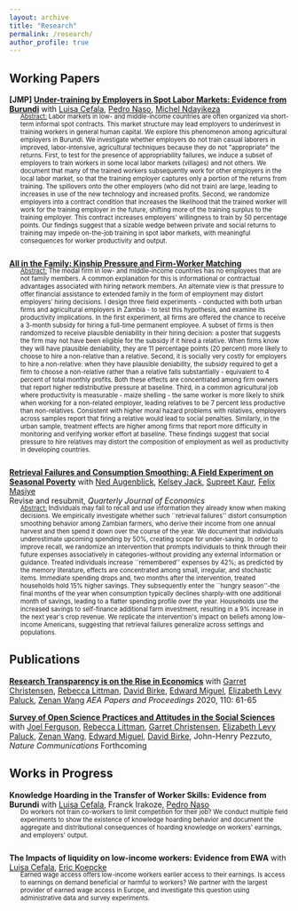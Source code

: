 ```yaml
---
layout: archive
title: "Research"
permalink: /research/
author_profile: true
---
```


## Working Papers

__[JMP] [Under-training by Employers in Spot Labor Markets: Evidence from Burundi](https://drive.google.com/file/d/1Qs4fdx38cEGLkc-51g_R_CooeZZEwHtr/view?usp=drive_link)__ with [Luisa Cefala](https://luisacef.github.io/), [Pedro Naso](https://pedronaso.com/), [Michel Ndayikeza](https://sites.google.com/view/michelndayikeza) 

<div class="indented-text" style="font-size: 0.8em; margin-left: 20px; margin-bottom: 25px; margin-top: -16px">
<span style="text-decoration: underline;">Abstract:</span> Labor markets in low- and middle-income countries are often organized via short-term informal spot contracts. This market structure may lead employers to underinvest in training workers in general human capital. We explore this phenomenon among agricultural employers in Burundi. We investigate whether employers do not train casual laborers in improved, labor-intensive, agricultural techniques because they do not "appropriate" the returns. First, to test for the presence of appropriability failures, we induce a subset of employers to train workers in some local labor markets (villages) and not others. We document that many of the trained workers subsequently work for other employers in the local labor market, so that the training employer captures only a portion of the returns from training. The spillovers onto the other employers (who did not train) are large, leading to increases in use of the new technology and increased profits. Second, we randomize employers into a contract condition that increases the likelihood that the trained worker will work for the training employer in the future, shifting more of the training surplus to the training employer. This contract increases employers' willingness to train by 50 percentage points. Our findings suggest that a sizable wedge between private and social returns to training may impede on-the-job training in spot labor markets, with meaningful consequences for worker productivity and output.
</div>

[__All in the Family: Kinship Pressure and Firm-Worker Matching__](https://drive.google.com/file/d/1zE9tk1QWk6QoKPaNyhYL0GeR1MAIL1JV/view?usp=drive_link)


<div class="indented-text" style="font-size: 0.8em; margin-left: 20px; margin-bottom: 25px; margin-top: -16px">
<span style="text-decoration: underline;">Abstract:</span> The modal firm in low- and middle-income countries has no employees that are not family members. A common explanation for this is informational or contractual advantages associated with hiring network members. An alternate view is that pressure to offer financial assistance to extended family in the form of employment may distort employers' hiring decisions. I design three field experiments - conducted with both urban firms and agricultural employers in Zambia - to test this hypothesis, and examine its productivity implications. In the first experiment, all firms are offered the chance to receive a 3-month subsidy for hiring a full-time permanent employee. A subset of firms is then randomized to receive plausible deniability in their hiring decision: a poster that suggests the firm may not have been eligible for the subsidy if it hired a relative. When firms know they will have plausible deniability, they are 11 percentage points (20 percent) more likely to choose to hire a non-relative than a relative. Second, it is socially very costly for employers to hire a non-relative: when they have plausible deniability, the subsidy required to get a firm to choose a non-relative rather than a relative falls substantially - equivalent to 4 percent of total monthly profits. Both these effects are concentrated among firm owners that report higher redistributive pressure at baseline. Third, in a common agricultural job where productivity is measurable - maize shelling - the same worker is more likely to shirk when working for a non-related employer, leading relatives to be 7 percent less productive than non-relatives. Consistent with higher moral hazard problems with relatives, employers across samples report that firing a relative would lead to social penalties. Similarly, in the urban sample, treatment effects are higher among firms that report more difficulty in monitoring and verifying worker effort at baseline. These findings suggest that social pressure to hire relatives may distort the composition of employment as well as productivity in developing countries.
</div>

[__Retrieval Failures and Consumption Smoothing:
A Field Experiment on Seasonal Poverty__](/files/2_RetrievalFailures.pdf) with [Ned Augenblick](http://faculty.haas.berkeley.edu/ned/?_gl=1*uuzusw*_ga*MTgxNDQ0OTQ2NS4xNTg0NzIzOTM1*_ga_EW2RSBHHX6*MTcwMDUxNjE1OC4xNy4xLjE3MDA1MTc0NDMuNjAuMC4w), [Kelsey Jack](http://kelseyjack.bren.ucsb.edu/), [Supreet Kaur](https://www.supreetkaur.com/), [Felix Masiye](https://www.povertyactionlab.org/person/masiye)  
Revise and resubmit, _Quarterly Journal of Economics_

<div class="indented-text" style="font-size: 0.8em; margin-left: 20px; margin-bottom: 25px; margin-top: -16px">
<span style="text-decoration: underline;">Abstract:</span> Individuals may fail to recall and use information they already know when making decisions. We empirically investigate whether such ``retrieval failures'' distort consumption smoothing behavior among Zambian farmers, who derive their income from one annual harvest and then spend it down over the course of the year. We document that individuals underestimate upcoming spending by 50%, creating scope for under-saving. In order to improve recall, we randomize an intervention that prompts individuals to think through their future expenses associatively in categories-without providing any external information or guidance.  Treated individuals increase ``remembered'' expenses by 42%; as predicted by the memory literature, effects are concentrated among small, irregular, and stochastic items. Immediate spending drops and, two months after the intervention, treated households hold 15% higher savings. They subsequently enter the ``hungry season''-the final months of the year when consumption typically declines sharply-with one additional month of savings, leading to a flatter spending profile over the year. Households use the increased savings to self-finance additional farm investment, resulting in a 9% increase in the next year's crop revenue. We replicate the intervention's impact on beliefs among low-income Americans, suggesting that retrieval failures generalize across settings and populations. 
</div>


## Publications

[__Research Transparency is on the Rise in Economics__](https://www.aeaweb.org/articles?id=10.1257/pandp.20201077) with [Garret Christensen](https://www.ocf.berkeley.edu/~garret/), [Rebecca Littman](http://thelittmanlab.com/), [David Birke](https://djbirke.net/), [Edward Miguel](http://emiguel.econ.berkeley.edu/), [Elizabeth Levy Paluck](http://www.betsylevypaluck.com/), [Zenan Wang](https://www.zenan-wang.com/) _AEA Papers and Proceedings_ 2020, 110: 61-65

[__Survey of Open Science Practices and Attitudes in the Social Sciences__](https://www.nature.com/articles/s41467-023-41111-1) with [Joel Ferguson](https://joelferg.github.io/), [Rebecca Littman](http://thelittmanlab.com/), [Garret Christensen](https://www.ocf.berkeley.edu/~garret/), [Elizabeth Levy Paluck](http://www.betsylevypaluck.com/), [Zenan Wang](https://www.zenan-wang.com/), [Edward Miguel](http://emiguel.econ.berkeley.edu/), [David Birke](https://djbirke.net/), John-Henry Pezzuto, _Nature Communications_ Forthcoming


## Works in Progress


__Knowledge Hoarding in the Transfer of Worker Skills: Evidence from Burundi__ with [Luisa Cefala](https://luisacef.github.io/), Franck Irakoze, [Pedro Naso](https://pedronaso.com/)
<div class="indented-text" style="font-size: 0.8em; margin-left: 20px; margin-bottom: 25px; margin-top: -16px">
Do workers not train co-workers to limit competition for their job? We conduct multiple field experiments to show the existence of knowledge hoarding behavior and document the aggregate and distributional consequences of hoarding knowledge on workers' earnings, and employers' output.
</div>

__The Impacts of liquidity on low-income workers: Evidence from EWA__ with [Luisa Cefala](https://luisacef.github.io/), [Eric Koepcke](https://ekoepcke.github.io/)
<div class="indented-text" style="font-size: 0.8em; margin-left: 20px; margin-bottom: 25px; margin-top: -16px">
Earned wage access offers low-income workers earlier access to their earnings. Is access to earnings on demand beneficial or harmful to workers? We partner with the largest provider of earned wage access in Europe, and investigate this question using administrative data and survey experiments.
</div>


